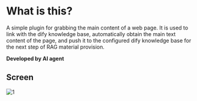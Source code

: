 # What is this? 

A simple plugin for grabbing the main content of a web page. It is used to link with the dify knowledge base, automatically obtain the main text content of the page, and push it to the configured dify knowledge base for the next step of RAG material provision.

**Developed by AI agent**

## Screen

<img alt="1" src="https://github.com/ethanzhrepo/wrb-dify-scraper/blob/main/screen/2.png?raw=true"/>


